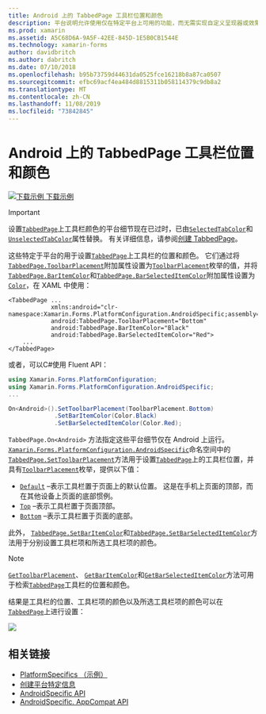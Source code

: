 ```yaml
---
title: Android 上的 TabbedPage 工具栏位置和颜色
description: 平台说明允许使用仅在特定平台上可用的功能，而无需实现自定义呈现器或效果。 本文介绍如何使用 Android 平台特定的来设置 TabbedPage 上工具栏的位置和颜色。
ms.prod: xamarin
ms.assetid: A5C68D6A-9A5F-42EE-845D-1E5B0CB1544E
ms.technology: xamarin-forms
author: davidbritch
ms.author: dabritch
ms.date: 07/10/2018
ms.openlocfilehash: b95b73759d44631da0525fce16218b8a87ca0507
ms.sourcegitcommit: efbc69acf4ea484d8815311b058114379c9db8a2
ms.translationtype: MT
ms.contentlocale: zh-CN
ms.lasthandoff: 11/08/2019
ms.locfileid: "73842845"
---
```

# <a name="tabbedpage-toolbar-placement-and-color-on-android"></a>Android 上的 TabbedPage 工具栏位置和颜色

[![下载示例](~/media/shared/download.png) 下载示例](https://docs.microsoft.com/samples/xamarin/xamarin-forms-samples/userinterface-platformspecifics)

> [!IMPORTANT]
> 设置[`TabbedPage`](xref:Xamarin.Forms.TabbedPage)上工具栏颜色的平台细节现在已过时，已由[`SelectedTabColor`](xref:Xamarin.Forms.TabbedPage.SelectedTabColor)和[`UnselectedTabColor`](xref:Xamarin.Forms.TabbedPage.UnselectedTabColor)属性替换。 有关详细信息，请参阅[创建 TabbedPage](~/xamarin-forms/app-fundamentals/navigation/tabbed-page.md#create-a-tabbedpage)。

这些特定于平台的用于设置[`TabbedPage`](xref:Xamarin.Forms.TabbedPage)上工具栏的位置和颜色。 它们通过将[`TabbedPage.ToolbarPlacement`](xref:Xamarin.Forms.PlatformConfiguration.AndroidSpecific.TabbedPage.ToolbarPlacementProperty)附加属性设置为[`ToolbarPlacement`](xref:Xamarin.Forms.PlatformConfiguration.AndroidSpecific.ToolbarPlacement)枚举的值，并将[`TabbedPage.BarItemColor`](xref:Xamarin.Forms.PlatformConfiguration.AndroidSpecific.TabbedPage.BarItemColorProperty)和[`TabbedPage.BarSelectedItemColor`](xref:Xamarin.Forms.PlatformConfiguration.AndroidSpecific.TabbedPage.BarSelectedItemColorProperty)附加属性设置为[`Color`](xref:Xamarin.Forms.Color)，在 XAML 中使用：

```xaml
<TabbedPage ...
            xmlns:android="clr-namespace:Xamarin.Forms.PlatformConfiguration.AndroidSpecific;assembly=Xamarin.Forms.Core"
            android:TabbedPage.ToolbarPlacement="Bottom"
            android:TabbedPage.BarItemColor="Black"
            android:TabbedPage.BarSelectedItemColor="Red">
    ...
</TabbedPage>
```

或者，可以C#使用 Fluent API：

```csharp
using Xamarin.Forms.PlatformConfiguration;
using Xamarin.Forms.PlatformConfiguration.AndroidSpecific;
...

On<Android>().SetToolbarPlacement(ToolbarPlacement.Bottom)
             .SetBarItemColor(Color.Black)
             .SetBarSelectedItemColor(Color.Red);
```

`TabbedPage.On<Android>` 方法指定这些平台细节仅在 Android 上运行。 [`Xamarin.Forms.PlatformConfiguration.AndroidSpecific`](xref:Xamarin.Forms.PlatformConfiguration.AndroidSpecific)命名空间中的[`TabbedPage.SetToolbarPlacement`](xref:Xamarin.Forms.PlatformConfiguration.AndroidSpecific.TabbedPage.SetToolbarPlacement(Xamarin.Forms.IPlatformElementConfiguration{Xamarin.Forms.PlatformConfiguration.Android,Xamarin.Forms.TabbedPage},Xamarin.Forms.PlatformConfiguration.AndroidSpecific.ToolbarPlacement))方法用于设置[`TabbedPage`](xref:Xamarin.Forms.TabbedPage)上的工具栏位置，并具有[`ToolbarPlacement`](xref:Xamarin.Forms.PlatformConfiguration.AndroidSpecific.ToolbarPlacement)枚举，提供以下值：

- [`Default`](xref:Xamarin.Forms.PlatformConfiguration.AndroidSpecific.ToolbarPlacement.Default) –表示工具栏置于页面上的默认位置。 这是在手机上页面的顶部，而在其他设备上页面的底部惯例。
- [`Top`](xref:Xamarin.Forms.PlatformConfiguration.AndroidSpecific.ToolbarPlacement.Top) –表示工具栏置于页面顶部。
- [`Bottom`](xref:Xamarin.Forms.PlatformConfiguration.AndroidSpecific.ToolbarPlacement.Bottom) –表示工具栏置于页面的底部。

此外， [`TabbedPage.SetBarItemColor`](xref:Xamarin.Forms.PlatformConfiguration.AndroidSpecific.TabbedPage.SetBarItemColor(Xamarin.Forms.IPlatformElementConfiguration{Xamarin.Forms.PlatformConfiguration.Android,Xamarin.Forms.TabbedPage},Xamarin.Forms.Color))和[`TabbedPage.SetBarSelectedItemColor`](xref:Xamarin.Forms.PlatformConfiguration.AndroidSpecific.TabbedPage.SetBarSelectedItemColor(Xamarin.Forms.IPlatformElementConfiguration{Xamarin.Forms.PlatformConfiguration.Android,Xamarin.Forms.TabbedPage},Xamarin.Forms.Color))方法用于分别设置工具栏项和所选工具栏项的颜色。

> [!NOTE]
> [`GetToolbarPlacement`](xref:Xamarin.Forms.PlatformConfiguration.AndroidSpecific.TabbedPage.GetToolbarPlacement(Xamarin.Forms.IPlatformElementConfiguration{Xamarin.Forms.PlatformConfiguration.Android,Xamarin.Forms.TabbedPage}))、 [`GetBarItemColor`](xref:Xamarin.Forms.PlatformConfiguration.AndroidSpecific.TabbedPage.GetBarItemColor(Xamarin.Forms.IPlatformElementConfiguration{Xamarin.Forms.PlatformConfiguration.Android,Xamarin.Forms.TabbedPage}))和[`GetBarSelectedItemColor`](xref:Xamarin.Forms.PlatformConfiguration.AndroidSpecific.TabbedPage.GetBarSelectedItemColor(Xamarin.Forms.IPlatformElementConfiguration{Xamarin.Forms.PlatformConfiguration.Android,Xamarin.Forms.TabbedPage}))方法可用于检索[`TabbedPage`](xref:Xamarin.Forms.TabbedPage)工具栏的位置和颜色。

结果是工具栏的位置、工具栏项的颜色以及所选工具栏项的颜色可以在[`TabbedPage`](xref:Xamarin.Forms.TabbedPage)上进行设置：

![](tabbedpage-toolbar-placement-color-images/tabbedpage-toolbar-placement.png)

## <a name="related-links"></a>相关链接

- [PlatformSpecifics （示例）](https://docs.microsoft.com/samples/xamarin/xamarin-forms-samples/userinterface-platformspecifics)
- [创建平台特定信息](~/xamarin-forms/platform/platform-specifics/index.md#creating-platform-specifics)
- [AndroidSpecific API](xref:Xamarin.Forms.PlatformConfiguration.AndroidSpecific)
- [AndroidSpecific. AppCompat API](xref:Xamarin.Forms.PlatformConfiguration.AndroidSpecific.AppCompat)
